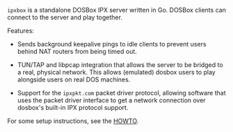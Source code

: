 `ipxbox` is a standalone DOSBox IPX server written in Go. DOSBox clients can
connect to the server and play together.

Features:

* Sends background keepalive pings to idle clients to prevent users behind
NAT routers from being timed out.

* TUN/TAP and libpcap integration that allows the server to be bridged to a
real, physical network. This allows (emulated) dosbox users to play alongside
users on real DOS machines.

* Support for the `ipxpkt.com` packet driver protocol, allowing software that
uses the packet driver interface to get a network connection over dosbox's
built-in IPX protocol support.

For some setup instructions, see the [HOWTO](HOWTO.md).

